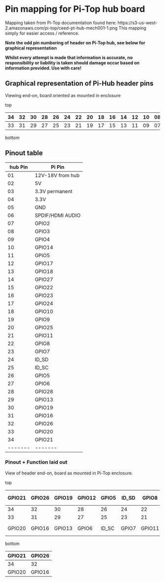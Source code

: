 <h1>Pin mapping for Pi-Top hub board </h1>
Mapping taken from Pi-Top documentation found here: https://s3-us-west-2.amazonaws.com/pi-top/ceed-pt-hub-mech001-1.png
This mapping simply for easier access / reference.

**Note the odd pin numbering of header on Pi-Top hub, see below for graphical representation**

**Whilst every attempt is made that information is accurate, no responsibility or liability is taken should damage occur based on information provided. Use with care!**

<h2>Graphical representation of Pi-Hub header pins</h2>

Viewing end-on, board oriented as mounted in enclosure

top


| 34 |32|30|28|26|24|22|20|18|16|14|12|10|08|06|04|02|
| -- |--|--|--|--|--|--|--|--|--|--|--|--|--|--|--|--|
| 33 |31|29|27|25|23|21|19|17|15|13|11|09|07|05|03|01|


bottom

<h2>Pinout table</h2>


|hub Pin|Pi Pin|
|-------|------|
|01     |12V-18V from hub|
|02     |5V    |
|03     |3.3V permanent|
|04     |3.3V   |
|05     |GND    |
|06     |SPDIF/HDMI AUDIO|
|07     |GPIO2  |
|08     |GPIO3  |
|09     |GPIO4  |
|10     |GPIO14 |
|11     |GPIO5  |
|12     |GPIO17 |
|13     |GPIO18 |
|14     |GPIO27 |
|15     |GPIO22 |
|16     |GPIO23 |
|17     |GPIO24 |
|18     |GPIO10 |
|19     |GPIO9  |
|20     |GPIO25 |
|21     |GPIO11 |
|22     |GPIO8  |
|23     |GPIO7  |
|24     |ID_SD  |
|25     |ID_SC  |
|26     |GPIO5  |
|27     |GPIO6  |
|28     |GPIO28 |
|29     |GPIO13 |
|30     |GPIO19 |
|31     |GPIO16 |
|32     |GPIO26 |
|33     |GPIO20 |
|34     |GPIO21 |
|-------|-------|

<h3>Pinout + Function laid out</h3>

View of header end-on, board as mounted in Pi-Top enclosure.


  top

| GPIO21 | GPIO26 | GPIO19 |  GPIO12 | GPIO5 | ID_SD | GPIO8 | GPIO25 | GPIO10 | GPIO23 | GPIO27 | GPIO17 | GPIO14 | GPIO3 | SPDIF/HDMI audio | 3.3V | 5V |
  | ---- | ---- | ---- | -- | -- | -- | -- | -- | -- | -- | -- | -- | -- | -- | -- | -- | -- |
  | 34 | 32 | 30 | 28 | 26 | 24 | 22 | 20 | 18 | 16 | 14 | 12 | 10 | 08 | 06 | 04 | 02 |  
  | 33 | 31 | 29 | 27 | 25 | 23 | 21 | 19 | 17 | 15 | 13 | 11 | 09 | 07 | 05 | 03 | 01 |
  | GPIO20 | GPIO16 | GPIO13 | GPIO6 | ID_SC | GPIO7 | GPIO11 | GPIO9 | GPIO24 | GPIO22 | GPIO18 | GPIO15 | GPIO4 | GPIO2 | GND | 3.3V perm | 12V-18V |


  bottom


| GPIO21 | GPIO26 |
| ----- | ----- |
| 34 | 32 |
| GPIO20 | GPIO16 |
